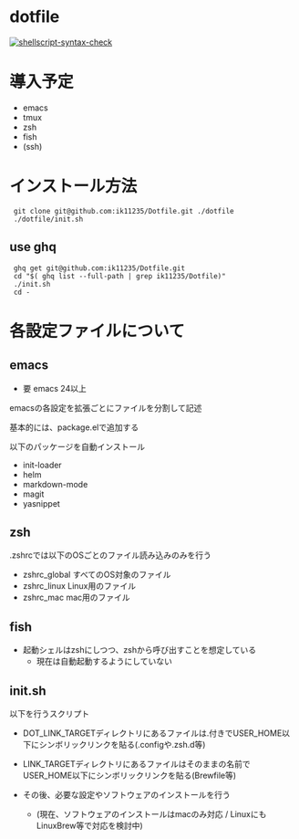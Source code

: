 dotfile
==================================

[![shellscript-syntax-check](https://github.com/ik11235/Dotfile/workflows/shellscript-syntax-check/badge.svg)](https://github.com/ik11235/Dotfile/actions?query=workflow%3Ashellscript-syntax-check)

# 導入予定

* emacs
* tmux
* zsh
* fish
* (ssh)


# インストール方法

```shell script
 git clone git@github.com:ik11235/Dotfile.git ./dotfile
 ./dotfile/init.sh
```

## use ghq

```shell script
 ghq get git@github.com:ik11235/Dotfile.git
 cd "$( ghq list --full-path | grep ik11235/Dotfile)"
 ./init.sh
 cd -
```

# 各設定ファイルについて

## emacs

- 要 emacs 24以上

 emacsの各設定を拡張ごとにファイルを分割して記述

 基本的には、package.elで追加する

 以下のパッケージを自動インストール
- init-loader
- helm
- markdown-mode
- magit
- yasnippet

## zsh

 .zshrcでは以下のOSごとのファイル読み込みのみを行う
- zshrc_global すべてのOS対象のファイル
- zshrc_linux Linux用のファイル
- zshrc_mac mac用のファイル

## fish

- 起動シェルはzshにしつつ、zshから呼び出すことを想定している
    - 現在は自動起動するようにしていない

## init.sh

 以下を行うスクリプト
 
 - DOT_LINK_TARGETディレクトリにあるファイルは.付きでUSER_HOME以下にシンボリックリンクを貼る(.configや.zsh.d等)
 - LINK_TARGETディレクトリにあるファイルはそのままの名前でUSER_HOME以下にシンボリックリンクを貼る(Brewfile等)
 
 - その後、必要な設定やソフトウェアのインストールを行う
     - (現在、ソフトウェアのインストールはmacのみ対応 / LinuxにもLinuxBrew等で対応を検討中)
